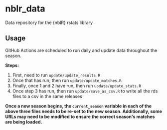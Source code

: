 # nblr_data
Data repository for the {nblR} rstats library


## Usage

GitHub Actions are scheduled to run daily and update data throughout the season.

**Steps:**

1. First, need to run `update/update_results.R`
2. Once that has run, then run `update/update_matches.R`
3. Finally, once 1 and 2 have run, then run `update/update_stats.R`
4. Once step 3 has run, then run `update/save_as_csv.R` to write all the rds files to a csv in the same releases


**Once a new season begins, the `current_season` variable in each of the above three files needs to be re-set to the new season. Additionally, some URLs may need to be modified to ensure the correct season's matches are being loaded.**